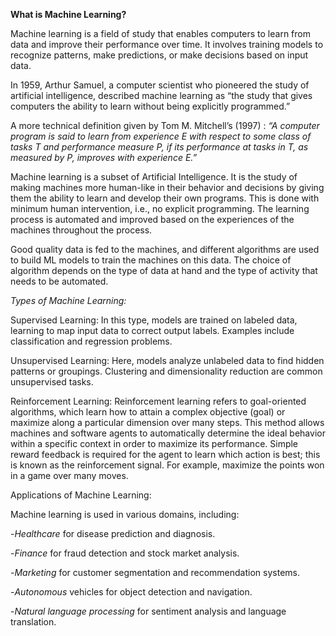 **What is Machine Learning?**

Machine learning is a field of study that enables computers to learn from data and improve their performance over time. It involves training models to recognize patterns, make predictions, or make decisions based on input data.

In 1959, Arthur Samuel, a computer scientist who pioneered the study of artificial intelligence, described machine learning as “the study that gives computers the ability to learn without being explicitly programmed.”

A more technical definition given by Tom M. Mitchell’s (1997) : *“A computer program is said to learn from experience E with respect to some class of tasks T and performance measure P, if its performance at tasks in T, as measured by P, improves with experience E.”*

Machine learning is a subset of Artificial Intelligence. It is the study of making machines more human-like in their behavior and decisions by giving them the ability to learn and develop their own programs. This is done with minimum human intervention, i.e., no explicit programming. The learning process is automated and improved based on the experiences of the machines throughout the process.



Good quality data is fed to the machines, and different algorithms are used to build ML models to train the machines on this data. The choice of algorithm depends on the type of data at hand and the type of activity that needs to be automated.

*Types of Machine Learning:*

Supervised Learning:
In this type, models are trained on labeled data, learning to map input data to correct output labels. Examples include classification and regression problems.

Unsupervised Learning:
Here, models analyze unlabeled data to find hidden patterns or groupings. Clustering and dimensionality reduction are common unsupervised tasks.

Reinforcement Learning:
Reinforcement learning refers to goal-oriented algorithms, which learn how to attain a complex objective (goal) or maximize along a particular dimension over many steps. This method allows machines and software agents to automatically determine the ideal behavior within a specific context in order to maximize its performance. Simple reward feedback is required for the agent to learn which action is best; this is known as the reinforcement signal. For example, maximize the points won in a game over many moves.

Applications of Machine Learning:

Machine learning is used in various domains, including:

-*Healthcare* for disease prediction and diagnosis.

-*Finance* for fraud detection and stock market analysis.

-*Marketing* for customer segmentation and recommendation systems.

-*Autonomous* vehicles for object detection and navigation.

-*Natural language processing* for sentiment analysis and language translation.

